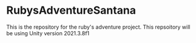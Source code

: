 # RubysAdventureSantana
This is the repository for the ruby's adventure project.
This repsoitory will be using Unity version 2021.3.8f1
